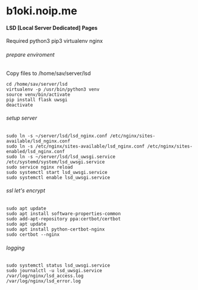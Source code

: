 # b1oki.noip.me
#### LSD [Local Server Dedicated] Pages

Required python3 pip3 virtualenv nginx

###### prepare enviroment
Copy files to /home/sav/server/lsd
```
cd /home/sav/server/lsd
virtualenv -p /usr/bin/python3 venv
source venv/bin/activate
pip install flask uwsgi
deactivate
```
###### setup server
```
sudo ln -s ~/server/lsd/lsd_nginx.conf /etc/nginx/sites-available/lsd_nginx.conf
sudo ln -s /etc/nginx/sites-available/lsd_nginx.conf /etc/nginx/sites-enabled/lsd_nginx.conf
sudo ln -s ~/server/lsd/lsd_uwsgi.service /etc/systemd/system/lsd_uwsgi.service
sudo service nginx reload
sudo systemctl start lsd_uwsgi.service
sudo systemctl enable lsd_uwsgi.service
```
###### ssl let's encrypt
```
sudo apt update
sudo apt install software-properties-common
sudo add-apt-repository ppa:certbot/certbot
sudo apt update
sudo apt install python-certbot-nginx
sudo certbot --nginx
```

###### logging
```
sudo systemctl status lsd_uwsgi.service
sudo journalctl -u lsd_uwsgi.service
/var/log/nginx/lsd_access.log
/var/log/nginx/lsd_error.log
```

